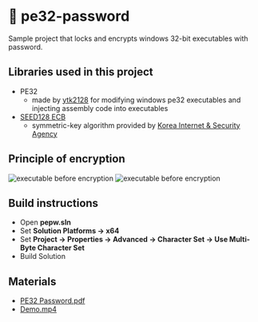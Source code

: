 # 🔐 pe32-password
Sample project that locks and encrypts windows 32-bit executables with password.

## Libraries used in this project
* PE32
  * made by [ytk2128](https://ytk2128.github.io) for modifying windows pe32 executables and injecting assembly code into executables
* [SEED128 ECB](https://seed.kisa.or.kr/kisa/Board/17/detailView.do)
  * symmetric-key algorithm provided by [Korea Internet & Security Agency](https://www.kisa.or.kr/main.jsp)

## Principle of encryption
![executable before encryption](https://raw.githubusercontent.com/ytk2128/pe32-password/main/doc/before.svg?token=AOLEOH4JRZ4XWXETO5D4BFTBRZVM2)
![executable before encryption](https://raw.githubusercontent.com/ytk2128/pe32-password/main/doc/after.svg?token=AOLEOH6SY2LOYCHE7YG4PFTBRZVJU)

## Build instructions
* Open **pepw.sln**
* Set **Solution Platforms -> x64**
* Set **Project -> Properties -> Advanced -> Character Set -> Use Multi-Byte Character Set**
* Build Solution

## Materials
* [PE32 Password.pdf](https://github.com/ytk2128/pe32-password/blob/main/doc/PE32_Password.pdf)
* [Demo.mp4](https://github.com/ytk2128/pe32-password/blob/main/doc/Demo.mp4?raw=true)
